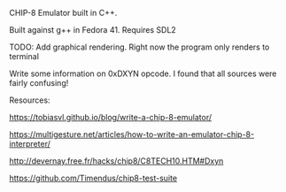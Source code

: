 CHIP-8 Emulator built in C++.

Built against g++ in Fedora 41. Requires SDL2

TODO: 
Add graphical rendering. Right now the program only renders to terminal

Write some information on 0xDXYN opcode. I found that all sources were fairly confusing!

Resources: 

https://tobiasvl.github.io/blog/write-a-chip-8-emulator/

https://multigesture.net/articles/how-to-write-an-emulator-chip-8-interpreter/

http://devernay.free.fr/hacks/chip8/C8TECH10.HTM#Dxyn

https://github.com/Timendus/chip8-test-suite
